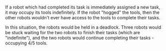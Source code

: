 If a robot which had completed its task is immediately assigned a new task, it may occupy its tools indefinitely. If the robot "hogged" the tools, then the other robots wouldn't ever have access to the tools to complete their tasks. 

In this situation, the robots would be held in a deadlock. Three robots would be stuck waiting for the two robots to finish their tasks (which are "indefinite"), and the two robots would continue completing their tasks - occupying 4/5 tools. 
